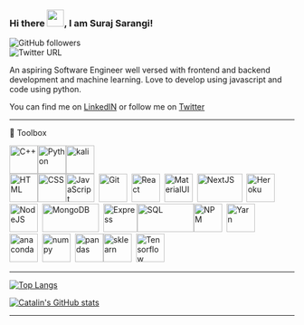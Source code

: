 ### Hi there <img src="https://raw.githubusercontent.com/MartinHeinz/MartinHeinz/master/wave.gif" width="30px">, I am Suraj Sarangi!

![GitHub followers](https://img.shields.io/github/followers/SurajSarangi?label=Suraj%20Sarangi&style=social)  
![Twitter URL](https://img.shields.io/twitter/url?label=Suraj%20Sarangi&style=social&url=https%3A%2F%2Ftwitter.com%2F_suraj_sarangi)


An aspiring Software Engineer well versed with frontend and backend development and machine learning.
Love to develop using javascript and code using python.

You can find me on [LinkedIN](https://www.linkedin.com/in/surajsarangi) or follow me on [Twitter](https://twitter.com/_suraj_sarangi)

---

🧰 Toolbox


<img  src="https://cdn.worldvectorlogo.com/logos/c.svg"  alt="C++"  width="50"  height="50"/><img  src="https://cdn.worldvectorlogo.com/logos/python-4.svg"  alt="Python"  width="50"  height="50"/><img src="https://simpleicons.org/icons/kalilinux.svg" alt="kali" height="50" width="50"/>  
<img  src="https://cdn.worldvectorlogo.com/logos/html5-1.svg"  alt="HTML"  width="50"  height="50"/><img  src="https://cdn.worldvectorlogo.com/logos/css3.svg"  alt="CSS"  width="50"  height="50"/><img  src="https://cdn.worldvectorlogo.com/logos/logo-javascript.svg"  alt="JavaScript"  width="50"  height="50"/>&nbsp;&nbsp;<img  src="https://cdn.worldvectorlogo.com/logos/git-icon.svg"  alt="Git"  width="50"  height="50"/>&nbsp;&nbsp;<img  src="https://cdn.worldvectorlogo.com/logos/react-1.svg"  alt="React"  width="50"  height="50"/>&nbsp;&nbsp;<img  src="https://cdn.worldvectorlogo.com/logos/material-ui-1.svg"  alt="MaterialUI"  width="50"  height="50"/>&nbsp;&nbsp;<img  src="https://cdn.worldvectorlogo.com/logos/nextjs-3.svg"  alt="NextJS"  width="80"  height="50"/>&nbsp;&nbsp;<img  src="https://cdn.worldvectorlogo.com/logos/heroku-4.svg"  alt="Heroku"  width="50"  height="50"/>  
<img  src="https://cdn.worldvectorlogo.com/logos/nodejs-1.svg"  alt="NodeJS"  width="50"  height="50"/>&nbsp;&nbsp;<img  src="https://cdn.worldvectorlogo.com/logos/mongodb.svg"  alt="MongoDB"  width="100"  height="50"/>&nbsp;&nbsp;<img  src="https://cdn.worldvectorlogo.com/logos/express-109.svg"  alt="Express"  width="60"  height="50"/><img  src="https://cdn.worldvectorlogo.com/logos/mysql-5.svg"  alt="SQL"  width="100"  height="50"/><img  src="https://cdn.worldvectorlogo.com/logos/npm.svg"  alt="NPM"  width="50"  height="50"/>&nbsp;&nbsp;<img  src="https://cdn.worldvectorlogo.com/logos/yarn.svg"  alt="Yarn"  width="50"  height="50"/>  
<img  src="https://simpleicons.org/icons/anaconda.svg"  alt="anaconda"  height="50"  width="50">&nbsp;&nbsp;<img  src="https://simpleicons.org/icons/numpy.svg"  alt="numpy"  width="50"  height="50"/>&nbsp;&nbsp;<img  src="https://simpleicons.org/icons/pandas.svg"  alt="pandas"  width="50"  height="50"/><img  src="https://simpleicons.org/icons/scikit-learn.svg"  alt="sklearn"  width="50"  height="50"/>&nbsp;&nbsp;<img  src="https://cdn.worldvectorlogo.com/logos/tensorflow-2.svg"  alt="Tensorflow"  width="50"  height="50"/>  

---

[![Top Langs](https://github-readme-stats.vercel.app/api/top-langs/?username=SurajSarangi&hide=java,html,css,jupyter+notebook)](https://github.com/anuraghazra/github-readme-stats)

[![Catalin's GitHub stats](https://github-readme-stats.vercel.app/api?username=SurajSarangi)](https://github.com/anuraghazra/github-readme-stats)

---
